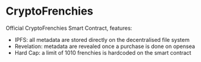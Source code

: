 # CryptoFrenchies

Official CryptoFrenchies Smart Contract, features:

- IPFS: all metadata are stored directly on the decentralised file system
- Revelation: metadata are revealed once a purchase is done on opensea
- Hard Cap: a limit of 1010 frenchies is hardcoded on the smart contract